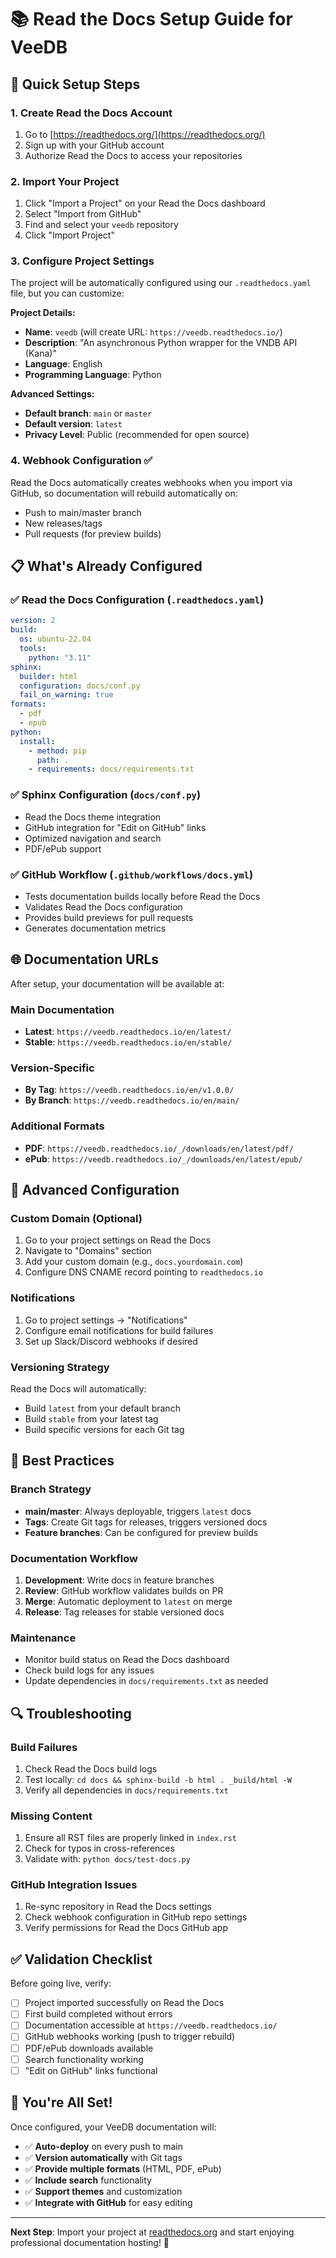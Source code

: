# 📚 Read the Docs Setup Guide for VeeDB

## 🚀 Quick Setup Steps

### 1. **Create Read the Docs Account**
1. Go to [https://readthedocs.org/](https://readthedocs.org/)
2. Sign up with your GitHub account
3. Authorize Read the Docs to access your repositories

### 2. **Import Your Project**
1. Click "Import a Project" on your Read the Docs dashboard
2. Select "Import from GitHub"
3. Find and select your `veedb` repository
4. Click "Import Project"

### 3. **Configure Project Settings**
The project will be automatically configured using our `.readthedocs.yaml` file, but you can customize:

**Project Details:**
- **Name**: `veedb` (will create URL: `https://veedb.readthedocs.io/`)
- **Description**: "An asynchronous Python wrapper for the VNDB API (Kana)"
- **Language**: English
- **Programming Language**: Python

**Advanced Settings:**
- **Default branch**: `main` or `master`
- **Default version**: `latest`
- **Privacy Level**: Public (recommended for open source)

### 4. **Webhook Configuration** ✅
Read the Docs automatically creates webhooks when you import via GitHub, so documentation will rebuild automatically on:
- Push to main/master branch
- New releases/tags
- Pull requests (for preview builds)

## 📋 What's Already Configured

### ✅ **Read the Docs Configuration** (`.readthedocs.yaml`)
```yaml
version: 2
build:
  os: ubuntu-22.04
  tools:
    python: "3.11"
sphinx:
  builder: html
  configuration: docs/conf.py
  fail_on_warning: true
formats:
  - pdf
  - epub
python:
  install:
    - method: pip
      path: .
    - requirements: docs/requirements.txt
```

### ✅ **Sphinx Configuration** (`docs/conf.py`)
- Read the Docs theme integration
- GitHub integration for "Edit on GitHub" links
- Optimized navigation and search
- PDF/ePub support

### ✅ **GitHub Workflow** (`.github/workflows/docs.yml`)
- Tests documentation builds locally before Read the Docs
- Validates Read the Docs configuration
- Provides build previews for pull requests
- Generates documentation metrics

## 🌐 Documentation URLs

After setup, your documentation will be available at:

### **Main Documentation**
- **Latest**: `https://veedb.readthedocs.io/en/latest/`
- **Stable**: `https://veedb.readthedocs.io/en/stable/`

### **Version-Specific**
- **By Tag**: `https://veedb.readthedocs.io/en/v1.0.0/`
- **By Branch**: `https://veedb.readthedocs.io/en/main/`

### **Additional Formats**
- **PDF**: `https://veedb.readthedocs.io/_/downloads/en/latest/pdf/`
- **ePub**: `https://veedb.readthedocs.io/_/downloads/en/latest/epub/`

## 🔧 Advanced Configuration

### **Custom Domain** (Optional)
1. Go to your project settings on Read the Docs
2. Navigate to "Domains" section
3. Add your custom domain (e.g., `docs.yourdomain.com`)
4. Configure DNS CNAME record pointing to `readthedocs.io`

### **Notifications**
1. Go to project settings → "Notifications"
2. Configure email notifications for build failures
3. Set up Slack/Discord webhooks if desired

### **Versioning Strategy**
Read the Docs will automatically:
- Build `latest` from your default branch
- Build `stable` from your latest tag
- Build specific versions for each Git tag

## 🎯 Best Practices

### **Branch Strategy**
- **main/master**: Always deployable, triggers `latest` docs
- **Tags**: Create Git tags for releases, triggers versioned docs
- **Feature branches**: Can be configured for preview builds

### **Documentation Workflow**
1. **Development**: Write docs in feature branches
2. **Review**: GitHub workflow validates builds on PR
3. **Merge**: Automatic deployment to `latest` on merge
4. **Release**: Tag releases for stable versioned docs

### **Maintenance**
- Monitor build status on Read the Docs dashboard
- Check build logs for any issues
- Update dependencies in `docs/requirements.txt` as needed

## 🔍 Troubleshooting

### **Build Failures**
1. Check Read the Docs build logs
2. Test locally: `cd docs && sphinx-build -b html . _build/html -W`
3. Verify all dependencies in `docs/requirements.txt`

### **Missing Content**
1. Ensure all RST files are properly linked in `index.rst`
2. Check for typos in cross-references
3. Validate with: `python docs/test-docs.py`

### **GitHub Integration Issues**
1. Re-sync repository in Read the Docs settings
2. Check webhook configuration in GitHub repo settings
3. Verify permissions for Read the Docs GitHub app

## ✅ Validation Checklist

Before going live, verify:
- [ ] Project imported successfully on Read the Docs
- [ ] First build completed without errors
- [ ] Documentation accessible at `https://veedb.readthedocs.io/`
- [ ] GitHub webhooks working (push to trigger rebuild)
- [ ] PDF/ePub downloads available
- [ ] Search functionality working
- [ ] "Edit on GitHub" links functional

## 🎉 You're All Set!

Once configured, your VeeDB documentation will:
- ✅ **Auto-deploy** on every push to main
- ✅ **Version automatically** with Git tags
- ✅ **Provide multiple formats** (HTML, PDF, ePub)
- ✅ **Include search** functionality
- ✅ **Support themes** and customization
- ✅ **Integrate with GitHub** for easy editing

---
**Next Step**: Import your project at [readthedocs.org](https://readthedocs.org/) and start enjoying professional documentation hosting! 🚀
